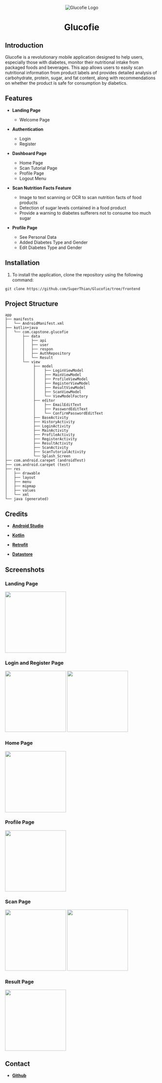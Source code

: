 <div align="center">
  
![Glucofie Logo](https://drive.google.com/uc?export=view&id=1lsEbW4fFje8a7cPCeMvy8YwzwJLmKgVA)

</div>
<h1 align="center" id="title">Glucofie</h1>

## Introduction
Glucofie is a revolutionary mobile application designed to help users, especially those with diabetes, monitor their nutritional intake from packaged foods and beverages. This app allows users to easily scan nutritional information from product labels and provides detailed analysis of carbohydrate, protein, sugar, and fat content, along with recommendations on whether the product is safe for consumption by diabetics.

## Features
- **Landing Page**
  - Welcome Page

- **Authentication**
  - Login
  - Register

- **Dashboard Page**
  - Home Page 
  - Scan Tutorial Page
  - Profile Page
  - Logout Menu

- **Scan Nutrition Facts Feature**
  - Image to text scanning or OCR to scan nutrition facts of food products
  - Detection of sugar levels contained in a food product
  - Provide a warning to diabetes sufferers not to consume too much sugar

- **Profile Page**
  - See Personal Data
  - Added Diabetes Type and Gender
  - Edit Diabetes Type and Gender
 
## Installation
1. To install the application, clone the repository using the following command: 
```
git clone https://github.com/SuperThian/Glucofie/tree/frontend
```

## Project Structure
```
app
├── manifests
│   └── AndroidManifest.xml
├── kotlin+java
│   └── com.capstone.glucofie
│       ├── data
│       │   ├── api
│       │   ├── user
│       │   ├── respon
│       │   ├── AuthRepository
│       │   └── Result
│       └── view
│            ├── model
│            │    ├── LoginViewModel
│            │    ├── MainViewModel
│            │    ├── ProfileViewModel
│            │    ├── RegisterViewModel
│            │    ├── ResultViewModel
│            │    ├── ScanViewModel
│            │    └── ViewModelFactory
│            ├── editor
│            │    ├── EmailEditText
│            │    ├── PasswordEditText
│            │    └── ConfirmPasswordEditText
│            ├── BaseActivity
│            ├── HistoryActivity
│            ├── LoginActivity
│            ├── MainActivity
│            ├── ProfileActivity
│            ├── RegisterActivity
│            ├── ResultActivity
│            ├── ScanActivity
│            ├── ScanTutorialActivity
│            └── Splash_Screen
├── com.android.carepet (androidTest)
├── com.android.carepet (test)
├── res
│   ├── drawable
│   ├── layout
│   ├── menu
│   ├── mipmap
│   ├── values
│   └── xml
└── java (generated)
```

## Credits
- **[Android Studio](https://developer.android.com/studio)**
  
- **[Kotlin](https://kotlinlang.org/)**

- **[Retrofit](https://square.github.io/retrofit/)**

- **[Datastore](https://cloud.google.com/datastore)**


## Screenshots

### Landing Page
<div align="left"> 
<img src="https://github.com/SuperThian/Glucofie/assets/144090280/cdc09201-8076-44bf-b30d-3df3433c2973" width="200">
</div>

### Login and Register Page
<div align="left"> 
<img src="https://github.com/SuperThian/Glucofie/assets/144090280/1e47784a-c264-4efa-a1d6-1c5c4afcadb2" width="200">
<img src="https://github.com/SuperThian/Glucofie/assets/144090280/5cfc3367-90d5-459e-b585-3a1695a00e1d" width="200">
</div>

### Home Page
<div align="left"> 
<img src="https://github.com/SuperThian/Glucofie/assets/144090280/1fb2433e-4faa-4c6f-8a45-a037aaf4a4e0" width="200">
</div>

### Profile Page
<div align="left"> 
<img src="https://github.com/SuperThian/Glucofie/assets/144090280/3446c133-074d-4b8f-a324-bd4330fe13f1" width="200">
</div>

### Scan Page
<div align="left"> 
<img src="https://github.com/SuperThian/Glucofie/assets/144090280/6ddbb059-db51-41b5-8907-db05c33ca11a" width="200">
<img src="https://github.com/SuperThian/Glucofie/assets/144090280/ca4d9f0f-4f91-4f4a-8e94-b36a41f044e0" width="200">
</div>

### Result Page
<div align="left"> 
<img src="https://github.com/SuperThian/Glucofie/assets/144090280/017e18b2-5882-4d1c-914d-d2eb17f3a44c" width="200">
</div>

## Contact
- **[Github](https://github.com/SuperThian)**
